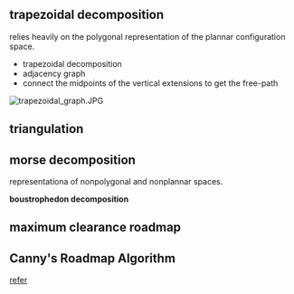 
## trapezoidal decomposition

relies heavily on the polygonal representation of the plannar configuration space.

- trapezoidal decomposition
- adjacency graph
- connect the midpoints of the vertical extensions  to get the free-path

![trapezoidal_graph.JPG](https://cdn.jsdelivr.net/gh/YeeKal/img_land/blog/notes_img_backup/motionPlanning/imgs/trapezoidal_graph.JPG)

## triangulation

## morse decomposition

representationa of nonpolygonal and nonplannar spaces.

**boustrophedon decomposition**

## maximum clearance roadmap

## Canny's Roadmap Algorithm

[refer](http://msl.cs.uiuc.edu/~lavalle/icra12/slides2.pdf)

